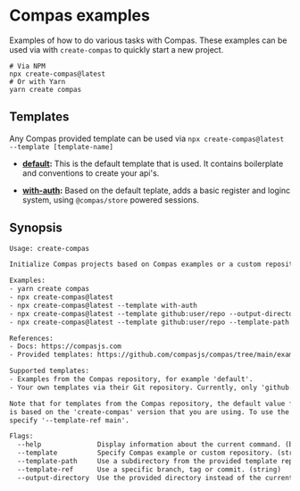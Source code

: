# Compas examples

Examples of how to do various tasks with Compas. These examples can be used via with
`create-compas` to quickly start a new project.

```shell
# Via NPM
npx create-compas@latest
# Or with Yarn
yarn create compas
```

## Templates

Any Compas provided template can be used via
`npx create-compas@latest --template [template-name]`

- **[default](https://github.com/compasjs/compas/tree/main/examples/default):** This is
  the default template that is used. It contains boilerplate and conventions to create
  your api's.

- **[with-auth](https://github.com/compasjs/compas/tree/main/examples/with-auth):** Based
  on the default teplate, adds a basic register and loginc system, using `@compas/store`
  powered sessions.

## Synopsis

```txt
Usage: create-compas

Initialize Compas projects based on Compas examples or a custom repository.

Examples:
- yarn create compas
- npx create-compas@latest
- npx create-compas@latest --template with-auth
- npx create-compas@latest --template github:user/repo --output-directory ./my-project
- npx create-compas@latest --template github:user/repo --template-path ./path/to/scaffold --template-ref v1.0

References:
- Docs: https://compasjs.com
- Provided templates: https://github.com/compasjs/compas/tree/main/examples

Supported templates:
- Examples from the Compas repository, for example 'default'.
- Your own templates via their Git repository. Currently, only 'github:user/repo' is supported.

Note that for templates from the Compas repository, the default value for '--template-ref'
is based on the 'create-compas' version that you are using. To use the latest example version,
specify '--template-ref main'.

Flags:
  --help              Display information about the current command. (boolean)
  --template          Specify Compas example or custom repository. (string)
  --template-path     Use a subdirectory from the provided template repository. (string)
  --template-ref      Use a specific branch, tag or commit. (string)
  --output-directory  Use the provided directory instead of the current directory. (string)
```
